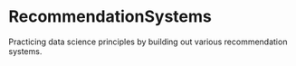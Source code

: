 # RecommendationSystems
Practicing data science principles by building out various recommendation systems.
